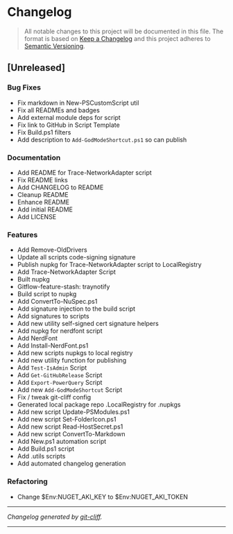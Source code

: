 # Changelog

> All notable changes to this project will be documented in this file. The format is based on
[Keep a Changelog](http://keepachangelog.com/) and this project adheres to
[Semantic Versioning](http://semver.org/).

## [Unreleased]

### Bug Fixes

- Fix markdown in New-PSCustomScript util
- Fix all READMEs and badges
- Add external module deps for script
- Fix link to GitHub in Script Template
- Fix Build.ps1 filters
- Add description to `Add-GodModeShortcut.ps1` so can publish

### Documentation

- Add README for Trace-NetworkAdapter script
- Fix README links
- Add CHANGELOG to README
- Cleanup README
- Enhance README
- Add initial README
- Add LICENSE

### Features

- Add Remove-OldDrivers
- Update all scripts code-signing signature
- Publish nupkg for Trace-NetworkAdapter script to LocalRegistry
- Add Trace-NetworkAdapter Script
- Built nupkg
- Gitflow-feature-stash: traynotify
- Build script to nupkg
- Add ConvertTo-NuSpec.ps1
- Add signature injection to the build script
- Add signatures to scripts
- Add new utility self-signed cert signature helpers
- Add nupkg for nerdfont script
- Add NerdFont
- Add Install-NerdFont.ps1
- Add new scripts nupkgs to local registry
- Add new utility function for publishing
- Add `Test-IsAdmin` Script
- Add `Get-GitHubRelease` Script
- Add `Export-PowerQuery` Script
- Add new `Add-GodModeShortcut` Script
- Fix / tweak git-cliff config
- Generated local package repo .LocalRegistry for .nupkgs
- Add new script Update-PSModules.ps1
- Add new script Set-FolderIcon.ps1
- Add new script Read-HostSecret.ps1
- Add new script ConvertTo-Markdown
- Add New.ps1 automation script
- Add Build.ps1 script
- Add .utils scripts
- Add automated changelog generation

### Refactoring

- Change $Env:NUGET_AKI_KEY to $Env:NUGET_AKI_TOKEN

***
*Changelog generated by [git-cliff](https://github.com/orhun/git-cliff).*
***
